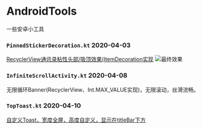 # AndroidTools
一些安卓小工具

### `PinnedStickerDecoration.kt`  2020-04-03
[RecyclerView通讯录粘性头部/吸顶效果(ItemDecoration实现](https://www.jianshu.com/p/b5137b9b051d)
![最终效果](https://upload-images.jianshu.io/upload_images/14730476-103c3881a09692bb.gif?imageMogr2/auto-orient/strip)

### `InfiniteScrollActivity.kt`  2020-04-08
无限循环Banner(RecyclerView、Int.MAX_VALUE实现)，无限滚动，丝滑流畅。

### `TopToast.kt` 2020-04-10
[自定义Toast，宽度全屏，高度自定义，显示在titleBar下方](https://www.jianshu.com/p/7d9ef7db1502)